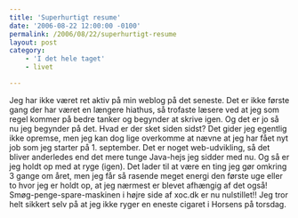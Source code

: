 ```yaml
---
title: 'Superhurtigt resume'
date: '2006-08-22 12:00:00 -0100'
permalink: /2006/08/22/superhurtigt-resume
layout: post
category:
    - 'I det hele taget'
    - livet

---
```

Jeg har ikke været ret aktiv på min weblog på det seneste. Det er ikke første gang der har været en længere hiathus, så trofaste læsere ved at jeg som regel kommer på bedre tanker og begynder at skrive igen. Og det er jo så nu jeg begynder på det. Hvad er der sket siden sidst? Det gider jeg egentlig ikke opremse, men jeg kan dog lige overkomme at nævne at jeg har fået nyt job som jeg starter på 1. september. Det er noget web-udvikling, så det bliver anderledes end det mere tunge Java-hejs jeg sidder med nu. Og så er jeg holdt op med at ryge (igen). Det lader til at være en ting jeg gør omkring 3 gange om året, men jeg får så rasende meget energi den første uge eller to hvor jeg er holdt op, at jeg nærmest er blevet afhængig af det også! Smøg-penge-spare-maskinen i højre side af xoc.dk er nu nulstillet!! Jeg tror helt sikkert selv på at jeg ikke ryger en eneste cigaret i Horsens på torsdag.
